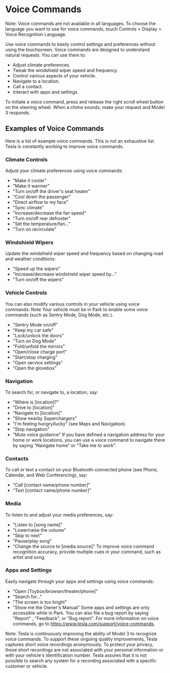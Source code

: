 # Voice Commands

Note: Voice commands are not available in all languages. To choose the language you want to use for voice commands, touch Controls > Display > Voice Recognition Language.

Use voice commands to easily control settings and preferences without using the touchscreen. Voice commands are designed to understand natural requests. You can use them to:
- Adjust climate preferences.
- Tweak the windshield wiper speed and frequency.
- Control various aspects of your vehicle.
- Navigate to a location.
- Call a contact.
- Interact with apps and settings.

To initiate a voice command, press and release the right scroll wheel button on the steering wheel. When a chime sounds, make your request and Model 3 responds.


## Examples of Voice Commands

Here is a list of example voice commands. This is not an exhaustive list. Tesla is constantly working to improve voice commands.

### Climate Controls
Adjust your climate preferences using voice commands:
- "Make it cooler"
- "Make it warmer"
- "Turn on/off the driver's seat heater"
- "Cool down the passenger"
- "Direct airflow to my face"
- "Sync climate"
- "Increase/decrease the fan speed"
- "Turn on/off rear defroster"
- "Set the temperature/fan..."
- "Turn on recirculate"

### Windshield Wipers
Update the windshield wiper speed and frequency based on changing road and weather conditions:
- "Speed up the wipers"
- "Increase/decrease windshield wiper speed by..."
- "Turn on/off the wipers"

### Vehicle Controls
You can also modify various controls in your vehicle using voice commands:
Note
Your vehicle must be in Park to enable some voice commands (such as Sentry Mode, Dog Mode, etc.).
- "Sentry Mode on/off"
- "Keep my car safe"
- "Lock/unlock the doors"
- "Turn on Dog Mode"
- "Fold/unfold the mirrors"
- "Open/close charge port"
- "Start/stop charging"
- "Open service settings"
- "Open the glovebox"

### Navigation
To search for, or navigate to, a location, say:
- "Where is [location]?"
- "Drive to [location]"
- "Navigate to [location]"
- "Show nearby Superchargers"
- "I'm feeling hungry/lucky" (see Maps and Navigation).
- "Stop navigation"
- "Mute voice guidance"
If you have defined a navigation address for your home or work locations, you can use a voice command to navigate there by saying "Navigate home" or "Take me to work".

### Contacts
To call or text a contact on your Bluetooth-connected phone (see Phone, Calendar, and Web Conferencing), say:
- "Call [contact name/phone number]"
- "Text [contact name/phone number]"

### Media
To listen to and adjust your media preferences, say:
- "Listen to [song name]"
- "Lower/raise the volume"
- "Skip to next"
- "Pause/play song"
- "Change the source to [media source]"
To improve voice command recognition accuracy, provide multiple cues in your command, such as artist and song.

### Apps and Settings
Easily navigate through your apps and settings using voice commands:
- "Open [Toybox/browser/theater/phone]"
- "Search for..."
- "The screen is too bright"
- "Show me the Owner's Manual"
Some apps and settings are only accessible while in Park.
You can also file a bug report by saying "Report" , "Feedback", or "Bug report".
For more information on voice commands, go to https://www.tesla.com/support/voice-commands.

Note: Tesla is continuously improving the ability of Model 3 to recognize voice commands. To support these ongoing quality improvements, Tesla captures short voice recordings anonymously. To protect your privacy, these short recordings are not associated with your personal information or with your vehicle's identification number. Tesla assures that it is not possible to search any system for a recording associated with a specific customer or vehicle.